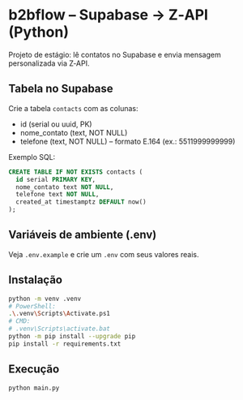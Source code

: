 # b2bflow – Supabase → Z‑API (Python)

Projeto de estágio: lê contatos no Supabase e envia mensagem personalizada via Z‑API.

## Tabela no Supabase
Crie a tabela `contacts` com as colunas:
- id (serial ou uuid, PK)
- nome_contato (text, NOT NULL)
- telefone (text, NOT NULL) – formato E.164 (ex.: 5511999999999)

Exemplo SQL:
```sql
CREATE TABLE IF NOT EXISTS contacts (
  id serial PRIMARY KEY,
  nome_contato text NOT NULL,
  telefone text NOT NULL,
  created_at timestamptz DEFAULT now()
);
```

## Variáveis de ambiente (.env)
Veja `.env.example` e crie um `.env` com seus valores reais.

## Instalação
```bash
python -m venv .venv
# PowerShell:
.\.venv\Scripts\Activate.ps1
# CMD:
# .venv\Scripts\activate.bat
python -m pip install --upgrade pip
pip install -r requirements.txt
```

## Execução
```bash
python main.py
```